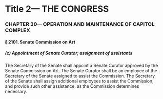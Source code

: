
# Title 2— THE CONGRESS
### CHAPTER 30— OPERATION AND MAINTENANCE OF CAPITOL COMPLEX
#### § 2101. Senate Commission on Art
##### (c) Appointment of Senate Curator; assignment of assistants

The Secretary of the Senate shall appoint a Senate Curator approved by the Senate Commission on Art. The Senate Curator shall be an employee of the Secretary of the Senate assigned to assist the Commission. The Secretary of the Senate shall assign additional employees to assist the Commission, and provide such other assistance, as the Commission determines necessary.
